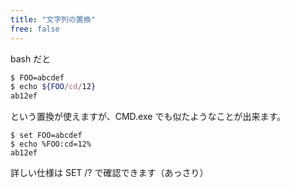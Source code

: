 ```yaml
---
title: "文字列の置換"
free: false
---
```


bash だと

```bash
$ FOO=abcdef
$ echo ${FOO/cd/12}
ab12ef
```

という置換が使えますが、CMD.exe でも似たようなことが出来ます。

```batch
$ set FOO=abcdef
$ echo %FOO:cd=12%
ab12ef
```

詳しい仕様は SET /? で確認できます（あっさり）